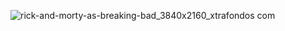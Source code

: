 ![rick-and-morty-as-breaking-bad_3840x2160_xtrafondos com](https://github.com/ImanMontajabi/ImanMontajabi/assets/52942515/50666220-2168-4bda-8a13-610cb6f489a2)
